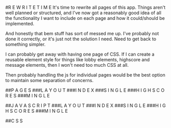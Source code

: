 #R E W R I T E T I M E
It's time to rewrite all pages of this app. Things aren't well planned or structured, and I've
now got a reasonably good idea of all the functionality I want to include on each page and how it
could/should be implemented. 

And honestly that bem stuff has sort of messed me up. I've probably not done it correctly, or it's
just not the solution I need. Need to get back to something simpler. 

I can probably get away with having one page of CSS. If I can create a reusable element style for 
things like lobby elements, highscore and message elements, then I won't need too much CSS at all. 

Then probably handling the js for individual pages would be the best option to maintain some 
separation of concerns.  

##P A G E S
###L A Y O U T
###I N D E X
###S I N G L E
###H I G H S C O R E S
###M I N G L E

##J A V A S C R I P T
###L A Y O U T
###I N D E X
###S I N G L E
###H I G H S C O R E S
###M I N G L E

##C S S
